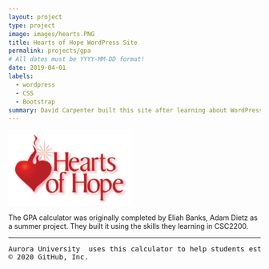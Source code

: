 ```yaml
---
layout: project
type: project
image: images/hearts.PNG
title: Hearts of Hope WordPress Site
permalink: projects/gpa
# All dates must be YYYY-MM-DD format!
date: 2019-04-01
labels:
  - wordpress 
  - CSS
  - Bootstrap
summary: David Carpenter built this site after learning about WordPress in CSC2200. 
---
```


<img class="ui image" src="images/hearts.PNG">

The GPA calculator was originally completed by Eliah Banks, Adam Dietz as a summer project. They built it using the skills they learning in CSC2200.  
<hr>

<pre>
Aurora University  uses this calculator to help students estimate their GPA. 
© 2020 GitHub, Inc.
